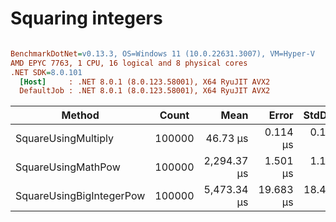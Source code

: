 # Squaring integers


``` ini

BenchmarkDotNet=v0.13.3, OS=Windows 11 (10.0.22631.3007), VM=Hyper-V
AMD EPYC 7763, 1 CPU, 16 logical and 8 physical cores
.NET SDK=8.0.101
  [Host]     : .NET 8.0.1 (8.0.123.58001), X64 RyuJIT AVX2
  DefaultJob : .NET 8.0.1 (8.0.123.58001), X64 RyuJIT AVX2


```
|                   Method |  Count |        Mean |     Error |    StdDev |  Ratio | RatioSD |
|------------------------- |------- |------------:|----------:|----------:|-------:|--------:|
|      SquareUsingMultiply | 100000 |    46.73 μs |  0.114 μs |  0.107 μs |   1.00 |    0.00 |
|       SquareUsingMathPow | 100000 | 2,294.37 μs |  1.501 μs |  1.172 μs |  49.08 |    0.12 |
| SquareUsingBigIntegerPow | 100000 | 5,473.34 μs | 19.683 μs | 18.411 μs | 117.12 |    0.43 |
